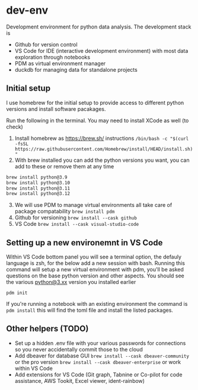 # dev-env
Development environment for python data analysis. The development stack is 
- Github for version control
- VS Code for IDE (interactive development environment) with most data exploration through notebooks
- PDM as virtual environment manager
- duckdb for managing data for standalone projects 

## Initial setup
I use homebrew for the initial setup to provide access to different python versions and install software pacakages.

Run the following in the terminal. You may need to install XCode as well (to check)

1. Install homebrew as https://brew.sh/ instructions
`/bin/bash -c "$(curl -fsSL https://raw.githubusercontent.com/Homebrew/install/HEAD/install.sh)"` 
2. With brew installed you can add the python versions you want, you can add to these or remove them at any time 
```bash
brew install python@3.9
brew install python@3.10
brew install python@3.11
brew install python@3.12
```
3. We will use PDM to manage virtual environments all take care of package compatability `brew install pdm`
4. Github for versioning `brew install --cask github`
5. VS Code `brew install --cask visual-studio-code` 

## Setting up a new environemnt in VS Code 
Within VS Code bottom panel you will see a terminal option, the defauly language is zsh, for the below add a new session with bash. Running this command will setup a new virtual environment with pdm, you'll be asked questions on the base python version and other aspects. You should see the various python@3.xx version you installed earlier

`pdm init` 

If you're running a notebook with an existing environment the command is `pdm install` this will find the toml file and install the listed packages. 

## Other helpers (TODO)
- Set up a hidden .env file with your various passwords for connections so you never accidentally commit those to the cloud
- Add dbeaver for database GUI `brew install --cask dbeaver-community` or the pro version `brew install --cask dbeaver-enterprise` or work within VS Code
- Add extensions for VS Code (Git graph, Tabnine or Co-pilot for code assistance, AWS Tookit, Excel viewer, ident-rainbow) 
